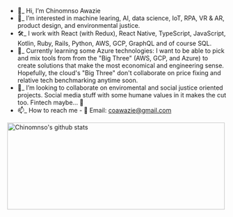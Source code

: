 - 👋_ Hi, I’m Chinomnso Awazie
- 👀_ I’m interested in machine learing, AI, data science, IoT, RPA, VR & AR, product design, and environmental justice.
- 🛠_ I work with React (with Redux), React Native, TypeScript, JavaScript, Kotlin, Ruby, Rails, Python, AWS, GCP, GraphQL and of course SQL.
- 🌱_  Currently learning some Azure technologies: I want to be able to pick and mix tools from from the "Big Three" (AWS, GCP, and Azure) to create solutions that make the most economical and engineering sense. Hopefully, the cloud's "Big Three" don't collaborate on price fixing and relative tech benchmarking anytime soon.
- 💞️_ I’m looking to collaborate on enviromental and social justice oriented projects. Social media stuff with some humane values in it makes the cut too. Fintech maybe... 🤔 
- 📫_ How to reach me - 📨 Email: coawazie@gmail.com

<!---
chinomnsoawazie/chinomnsoawazie is a ✨ special ✨ repository because its `README.md` (this file) appears on your GitHub profile.
You can click the Preview link to take a look at your changes.
---><img src="https://github-readme-stats.vercel.app/api?username=chinomnsoawazie&count_private=true&show_icons=true)%5D(https://github.com/chinomnsoawazie/github-readme-stats" width="500" height="200": alt="Chinomnso's github stats" />
    
    
    
  

